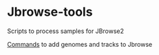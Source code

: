# Jbrowse-tools
Scripts to process samples for JBrowse2

[Commands](https://jbrowse.org/jb2/docs/quickstart_web/) to add genomes and tracks to Jbrowse
